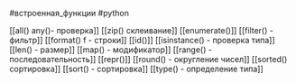 #встроенная_функции #python 


[[all() any()- проверка]]
[[zip() склеивание]]
[[enumerate()]]
[[filter() - фильтр]]
[[format() f - строки]]
[[id()]]
[[isinstance() - проверка типа]]
[[len() - размер]]
[[map() - модификатор]]
[[range() - последовательность]]
[[repr()]]
[[round() - округление чисел]]
[[sorted() сортировка]]
[[sort() - сортировка]]
[[type() - определение типа]]
